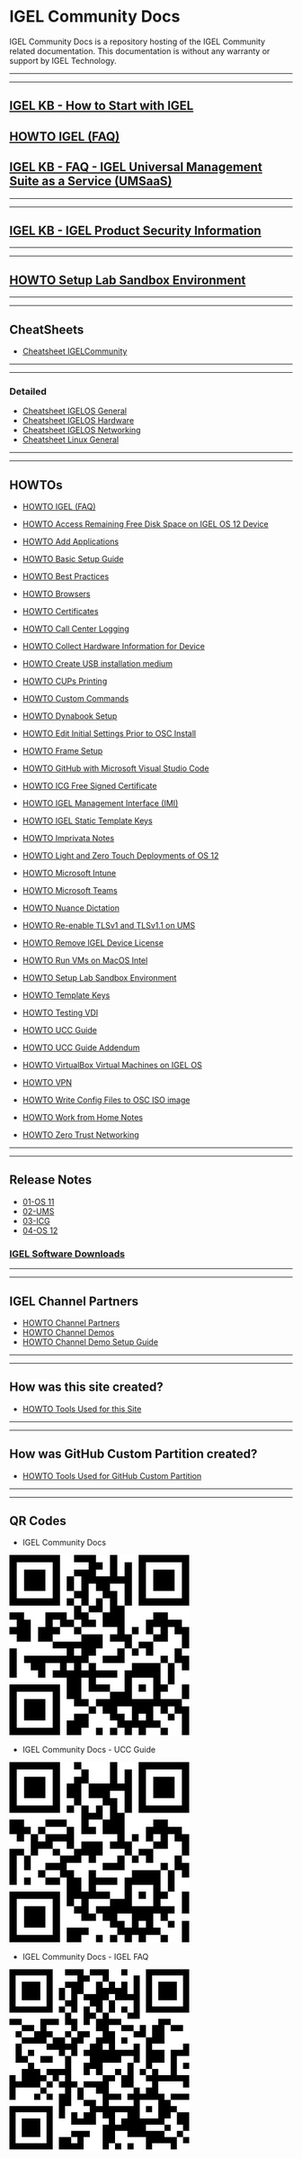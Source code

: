 # IGEL Community Docs

IGEL Community Docs is a repository hosting of the IGEL Community related documentation.
This documentation is without any warranty or support by IGEL Technology.

----------

----------

<!---
Comments
-->

<!---
https://squidfunk.github.io/mkdocs-material/setup/setting-up-site-analytics/

https://analytics.google.com/analytics/web/#/p431187557/reports/intelligenthome

Stream Name: IGEL-Community-Docs
Stream URL: https://igel-community.github.io/IGEL-Docs-v02
Stream ID: 7617562864
Measurement Id: G-PTNHLB3WSX

-->

## [IGEL KB - How to Start with IGEL](https://kb.igel.com/en/how-to-start-with-igel/current/)

## [HOWTO IGEL (FAQ)](Docs/HOWTO-COSMOS.md)

## [IGEL KB - FAQ - IGEL Universal Management Suite as a Service (UMSaaS)](https://kb.igel.com/en/universal-management-suite/current/faq-igel-universal-management-suite-as-a-service-u)

----------

----------

## [IGEL KB - IGEL Product Security Information](https://kb.igel.com/security-safety/current/igel-product-security-information)

----------

----------

## [HOWTO Setup Lab Sandbox Environment](Docs/HOWTO-Setup-Lab-Sandbox-Environment.md)

----------

----------

## CheatSheets

- [Cheatsheet IGELCommunity](Docs/Cheatsheet-IGELCommunity.md)

----------

----------

### Detailed

- [Cheatsheet IGELOS General](Docs/Cheatsheet-IGELOS-General.md)
- [Cheatsheet IGELOS Hardware](Docs/Cheatsheet-IGELOS-Hardware.md)
- [Cheatsheet IGELOS Networking](Docs/Cheatsheet-IGELOS-Networking.md)
- [Cheatsheet Linux General](Docs/Cheatsheet-Linux-General.md)

----------

----------

## HOWTOs

- [HOWTO IGEL (FAQ)](Docs/HOWTO-COSMOS.md)

- [HOWTO Access Remaining Free Disk Space on IGEL OS 12 Device](Docs/HOWTO-Access-Remaining-Free-Disk-Space.md)
- [HOWTO Add Applications](Docs/HOWTO-Add-Applications.md)
- [HOWTO Basic Setup Guide](Docs/HOWTO-Basic-Setup-Guide.md)
- [HOWTO Best Practices](Docs/HOWTO-Best-Practices.md)
- [HOWTO Browsers](Docs/HOWTO-Browsers.md)
- [HOWTO Certificates](Docs/HOWTO-Certificates.md)
- [HOWTO Call Center Logging](Docs/HOWTO-Call-Center-Logging.md)
- [HOWTO Collect Hardware Information for Device](Docs/HOWTO-Collect-Hardware-Information-for-Device.md)
- [HOWTO Create USB installation medium](Docs/HOWTO-Create-USB-Installation-medium.md)
- [HOWTO CUPs Printing](Docs/HOWTO-CUPs-Printing.md)
- [HOWTO Custom Commands](Docs/HOWTO-Custom-Commands.md)
- [HOWTO Dynabook Setup](Docs/HOWTO-Dynabook-Setup.md)
- [HOWTO Edit Initial Settings Prior to OSC Install](Docs/HOWTO-Edit-Initial-Settings-OSC.md)
- [HOWTO Frame Setup](Docs/HOWTO-Frame-Setup.md)
- [HOWTO GitHub with Microsoft Visual Studio Code](Docs/HOWTO-GitHub-with-VS-Code.md)
- [HOWTO ICG Free Signed Certificate](Docs/HOWTO-ICG-Free-Signed-Certificate.md)
- [HOWTO IGEL Management Interface (IMI)](Docs/HOWTO-IGEL-Management-Interface.md)
- [HOWTO IGEL Static Template Keys](Docs/HOWTO-IGEL-Static-Template-Keys.md)
- [HOWTO Imprivata Notes](Docs/HOWTO-Imprivata-Notes.md)
- [HOWTO Light and Zero Touch Deployments of OS 12](Docs/HOWTO-Light_Zero_Touch_Deployments.md)
- [HOWTO Microsoft Intune](Docs/HOWTO-Microsoft-Intune.md)
- [HOWTO Microsoft Teams](Docs/HOWTO-Microsoft-Teams-Optimization.md)
- [HOWTO Nuance Dictation](Docs/HOWTO-Nuance-Dictation.md)
- [HOWTO Re-enable TLSv1 and TLSv1.1 on UMS](Docs/HOWTO-Re-enable_TLSv1_and_TLSv11_on_UMS.md)
- [HOWTO Remove IGEL Device License](Docs/HOWTO-Remove-IGEL-Device-License.md)
- [HOWTO Run VMs on MacOS Intel](Docs/HOWTO-Run-VMs-on-MacOS-Intel.md)
- [HOWTO Setup Lab Sandbox Environment](Docs/HOWTO-Setup-Lab-Sandbox-Environment.md)
- [HOWTO Template Keys](Docs/HOWTO-Template-Keys.md)
- [HOWTO Testing VDI](Docs/HOWTO-Testing-VDI.md)
- [HOWTO UCC Guide ](Docs/HOWTO-UCC-Guide.md)
- [HOWTO UCC Guide Addendum](Docs/HOWTO-UCC.md)
- [HOWTO VirtualBox Virtual Machines on IGEL OS](Docs/HOWTO-VirtualBox-VMs-on-IGELOS.md)
- [HOWTO VPN](Docs/HOWTO-VPN.md)
- [HOWTO Write Config Files to OSC ISO image](Docs/HOWTO-Write-Config-Files-OSC-ISO.md)
- [HOWTO Work from Home Notes](Docs/HOWTO-Work-from-Home-Notes.md)
- [HOWTO Zero Trust Networking](Docs/HOWTO-Zero-Trust-Networking.md)

----------

----------

## Release Notes

- [01-OS 11](Docs/ReleaseNotes/01-OS11)
- [02-UMS](Docs/ReleaseNotes/02-UMS)
- [03-ICG](Docs/ReleaseNotes/03-ICG)
- [04-OS 12](Docs/ReleaseNotes/04-OS12)

### [IGEL Software Downloads](https://www.igel.com/software-downloads/)

----------

----------

<!---
Comments
## IGEL KB (PDF files)

A snapshot in time, in PDF format, of the [kb.igel.com](https://kb.igel.com) site.

These documents can be used if IGEL KB site is offline for maintenance.

### IGEL Platform

- [How to Start with IGEL](https://raw.githubusercontent.com/IGEL-Community/IGEL-Docs-KB/main/IGEL-KB/01-COSMOS_Platform/01-How_to_Start_with_IGEL_COSMOS.pdf)
- [IGEL PAS](https://raw.githubusercontent.com/IGEL-Community/IGEL-Docs-KB/main/IGEL-KB/01-COSMOS_Platform/02-IGEL_COSMOS_PAS.pdf)
- [UMS 12 - Articles](https://raw.githubusercontent.com/IGEL-Community/IGEL-Docs-KB/main/IGEL-KB/01-COSMOS_Platform/03a-UMS_Articles.pdf)
- [UMS 12 - Installation and Sizing Guidelines](https://raw.githubusercontent.com/IGEL-Community/IGEL-Docs-KB/main/IGEL-KB/01-COSMOS_Platform/03b-Installation_and_Sizing_Guidelines_for_IGEL_UMS.pdf)
- [UMS 12 - Reference Manual](https://raw.githubusercontent.com/IGEL-Community/IGEL-Docs-KB/main/IGEL-KB/01-COSMOS_Platform/03c-UMS_Reference_Manual.pdf)
- [UMS 12 - Web App](https://raw.githubusercontent.com/IGEL-Community/IGEL-Docs-KB/main/IGEL-KB/01-COSMOS_Platform/03d-IGEL_UMS_Web_App.pdf)
- [UMS 12 - Extensions](https://raw.githubusercontent.com/IGEL-Community/IGEL-Docs-KB/main/IGEL-KB/01-COSMOS_Platform/03e-UMS_Extensions.pdf)
- [UMS 12 - Release Notes](https://raw.githubusercontent.com/IGEL-Community/IGEL-Docs-KB/main/IGEL-KB/01-COSMOS_Platform/03f-UMS_Release_Notes.pdf)
- [IGEL Management Interface (IMI)](https://raw.githubusercontent.com/IGEL-Community/IGEL-Docs-KB/main/IGEL-KB/01-COSMOS_Platform/04-IGEL_Management_Interface_IMI.pdf)
- [Hardware - Supported Devices](https://raw.githubusercontent.com/IGEL-Community/IGEL-Docs-KB/main/IGEL-KB/01-COSMOS_Platform/05a-Hardware_Supported_Devices.pdf)
- [Hardware - UD Pocket](https://raw.githubusercontent.com/IGEL-Community/IGEL-Docs-KB/main/IGEL-KB/01-COSMOS_Platform/05b-UD_Pocket.pdf)
- [UD Pocket Manual](https://raw.githubusercontent.com/IGEL-Community/IGEL-Docs-KB/main/IGEL-KB/01-COSMOS_Platform/05c-UD_Pocket_Manual.pdf)
- [IGEL Cloud Gateway (ICG)](https://raw.githubusercontent.com/IGEL-Community/IGEL-Docs-KB/main/IGEL-KB/01-COSMOS_Platform/06-IGEL_Cloud_Gateway_ICG.pdf)


----------

----------

### IGEL OS Apps

- [CUPS Printing](https://raw.githubusercontent.com/IGEL-Community/IGEL-Docs-KB/main/IGEL-KB/02-IGEL_OS_Apps/15-CUPS_Printing_App.pdf)
- [Chromium Browser](https://raw.githubusercontent.com/IGEL-Community/IGEL-Docs-KB/main/IGEL-KB/02-IGEL_OS_Apps/04-Chromium_Browser.pdf)
- [Cisco Jabber VDI (JVDI)](https://raw.githubusercontent.com/IGEL-Community/IGEL-Docs-KB/main/IGEL-KB/02-IGEL_OS_Apps/07-Cisco_Jabber_VDI_JVDI.pdf)
- [Cisco Webex Meetings VDI](https://raw.githubusercontent.com/IGEL-Community/IGEL-Docs-KB/main/IGEL-KB/02-IGEL_OS_Apps/06-Cisco_Webex_Meetings_VDI.pdf)
- [Cisco Webex VDI](https://raw.githubusercontent.com/IGEL-Community/IGEL-Docs-KB/main/IGEL-KB/02-IGEL_OS_Apps/05-Cisco_Webex_VDI.pdf)
- [Citrix Workspace App](https://raw.githubusercontent.com/IGEL-Community/IGEL-Docs-KB/main/IGEL-KB/02-IGEL_OS_Apps/01-Citrix_Workspace_App.pdf)
- [FabulaTech Plugins](https://raw.githubusercontent.com/IGEL-Community/IGEL-Docs-KB/main/IGEL-KB/02-IGEL_OS_Apps/11-FabulaTech_Plugins.pdf)
- [FabulaTech Scanner for Remote Desktop](https://raw.githubusercontent.com/IGEL-Community/IGEL-Docs-KB/main/IGEL-KB/02-IGEL_OS_Apps/13-FabulaTech_Scanner_for_Remote_Desktop.pdf)
- [FabulaTech USB for Remote Desktop](https://raw.githubusercontent.com/IGEL-Community/IGEL-Docs-KB/main/IGEL-KB/02-IGEL_OS_Apps/10-FabulaTech_USB_for_Remote_Desktop.pdf)
- [FabulaTech Webcam for Remote Desktop](https://raw.githubusercontent.com/IGEL-Community/IGEL-Docs-KB/main/IGEL-KB/02-IGEL_OS_Apps/12-FabulaTech_Webcam_for_Remote_Desktop.pdf)
- [IGEL Agent for Imprivata](https://raw.githubusercontent.com/IGEL-Community/IGEL-Docs-KB/main/IGEL-KB/02-IGEL_OS_Apps/09-IGEL_Agent_for_Imprivata.pdf)
- [IGEL Azure Virtual Desktop Client](https://raw.githubusercontent.com/IGEL-Community/IGEL-Docs-KB/main/IGEL-KB/02-IGEL_OS_Apps/02-IGEL_Azure_Virtual_Desktop_Client.pdf)
- [IGEL OS Base System](https://raw.githubusercontent.com/IGEL-Community/IGEL-Docs-KB/main/IGEL-KB/02-IGEL_OS_Apps/00-IGEL_OS_Base_System.pdf)
- [IGEL Remote Desktop](https://raw.githubusercontent.com/IGEL-Community/IGEL-Docs-KB/main/IGEL-KB/02-IGEL_OS_Apps/16-IGEL_Remote_Desktop.pdf)
- [IGEL Windows 365](https://raw.githubusercontent.com/IGEL-Community/IGEL-Docs-KB/main/IGEL-KB/02-IGEL_OS_Apps/17-IGEL_Windows_365.pdf)
- [Media Player Parole](https://raw.githubusercontent.com/IGEL-Community/IGEL-Docs-KB/main/IGEL-KB/02-IGEL_OS_Apps/14-Media_Player_Parole.pdf)
- [VMware Horizon Client](https://raw.githubusercontent.com/IGEL-Community/IGEL-Docs-KB/main/IGEL-KB/02-IGEL_OS_Apps/03-VMware_Horizon_Client.pdf)
- [Zoom Media Plugins for VDI](https://raw.githubusercontent.com/IGEL-Community/IGEL-Docs-KB/main/IGEL-KB/02-IGEL_OS_Apps/08-Zoom_Media_Plugins_for_VDI.pdf)

----------

----------

### IGEL OS 11

- [Good to Know](https://raw.githubusercontent.com/IGEL-Community/IGEL-Docs-KB/main/IGEL-KB/03-IGEL_OS_11/01-Good_to_Know.pdf)
- [Licenses and More](https://raw.githubusercontent.com/IGEL-Community/IGEL-Docs-KB/main/IGEL-KB/03-IGEL_OS_11/02-Licenses_and_More.pdf)
- [IGEL OS - Partner Solutions](https://raw.githubusercontent.com/IGEL-Community/IGEL-Docs-KB/main/IGEL-KB/03-IGEL_OS_11/03a-IGEL_OS_Partner_Solutions.pdf)
- [IGEL OS - Articles](https://raw.githubusercontent.com/IGEL-Community/IGEL-Docs-KB/main/IGEL-KB/03-IGEL_OS_11/03b-IGEL_OS_Articles.pdf)
- [IGEL OS - Reference Manual](https://raw.githubusercontent.com/IGEL-Community/IGEL-Docs-KB/main/IGEL-KB/03-IGEL_OS_11/03c-IGEL_OS_Reference_Manual.pdf)
- [IGEL OS - UD Pocket Manual](https://raw.githubusercontent.com/IGEL-Community/IGEL-Docs-KB/main/IGEL-KB/03-IGEL_OS_11/03d-IGEL_OS_UD_Pocket_Manual.pdf)
- [IGEL OS - OS Creator](https://raw.githubusercontent.com/IGEL-Community/IGEL-Docs-KB/main/IGEL-KB/03-IGEL_OS_11/03e-IGEL_OS_Creator.pdf)
- [IGEL OS - Creator for Windows (OSCW)](https://raw.githubusercontent.com/IGEL-Community/IGEL-Docs-KB/main/IGEL-KB/03-IGEL_OS_11/03f-IGEL_OS_Creator_for_Windows_OSCW.pdf)
- [IGEL OS - Release Notes](https://raw.githubusercontent.com/IGEL-Community/IGEL-Docs-KB/main/IGEL-KB/03-IGEL_OS_11/03g-IGEL_OS_Release_Notes.pdf)
- [IGEL OS - RPI4](https://raw.githubusercontent.com/IGEL-Community/IGEL-Docs-KB/main/IGEL-KB/03-IGEL_OS_11/04-IGEL_OS_RPI4.pdf)
- [Endpoint Management (UMS)](https://raw.githubusercontent.com/IGEL-Community/IGEL-Docs-KB/main/IGEL-KB/03-IGEL_OS_11/05-Endpoint_Management_UMS.pdf)
- [IGEL Cloud Gateway (ICG)](https://raw.githubusercontent.com/IGEL-Community/IGEL-Docs-KB/main/IGEL-KB/03-IGEL_OS_11/07-IGEL_Cloud_Gateway_ICG.pdf)
- [Security and Safety](https://raw.githubusercontent.com/IGEL-Community/IGEL-Docs-KB/main/IGEL-KB/03-IGEL_OS_11/08-Security_and_Safety.pdf)
- [IGEL OS Deployment Appliance](https://raw.githubusercontent.com/IGEL-Community/IGEL-Docs-KB/main/IGEL-KB/03-IGEL_OS_11/09-IGEL_OS_Deployment_Appliance.pdf)
- [IGEL Management Interface (IMI)](https://raw.githubusercontent.com/IGEL-Community/IGEL-Docs-KB/main/IGEL-KB/03-IGEL_OS_11/10-IGEL_Management_Interface_IMI.pdf)

----------

----------
-->

## IGEL Channel Partners

- [HOWTO Channel Partners](Docs/HOWTO-Channel-Partners.md)
- [HOWTO Channel Demos](Docs/HOWTO-Channel-Demos.md)
- [HOWTO Channel Demo Setup Guide](Docs/HOWTO-Channel-Demo-Setup-Guide.md)

----------

----------

## How was this site created?

- [HOWTO Tools Used for this Site](Docs/HOWTO-Tools-Used-for-this-Site.md)

----------

----------

## How was GitHub Custom Partition created?

- [HOWTO Tools Used for GitHub Custom Partition](Docs/HOWTO-Tools-Used-GitHub-CP.md)

----------

----------

## QR Codes

- IGEL Community Docs

![image001](Docs/Images/QR-igel-docs.png)

- IGEL Community Docs - UCC Guide

![image002](Docs/Images/QR-igel-docs-ucc-guide.png)

- IGEL Community Docs - IGEL FAQ

![image003](Docs/Images/QR-igel-docs-cosmos.png)
